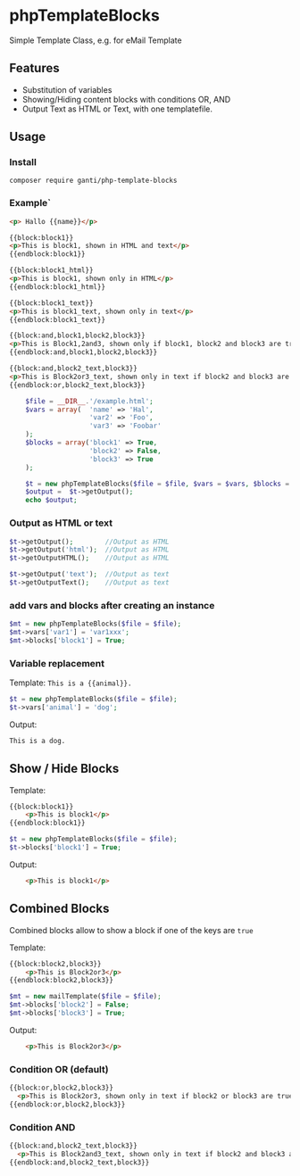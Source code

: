 # phpTemplateBlocks
Simple Template Class, e.g. for eMail Template

## Features

- Substitution of variables
- Showing/Hiding content blocks with conditions OR, AND
- Output Text as HTML or Text, with one templatefile.

## Usage
### Install
`composer require ganti/php-template-blocks`

### Example`
```html
<p> Hallo {{name}}</p>

{{block:block1}}
<p>This is block1, shown in HTML and text</p>
{{endblock:block1}}

{{block:block1_html}}
<p>This is block1, shown only in HTML</p>
{{endblock:block1_html}}

{{block:block1_text}}
<p>This is block1_text, shown only in text</p>
{{endblock:block1_text}}

{{block:and,block1,block2,block3}}
<p>This is Block1,2and3, shown only if block1, block2 and block3 are true</p>
{{endblock:and,block1,block2,block3}}

{{block:and,block2_text,block3}}
<p>This is Block2or3_text, shown only in text if block2 and block3 are true</p>
{{endblock:or,block2_text,block3}}
```

```php
    $file = __DIR__.'/example.html';
    $vars = array(  'name' => 'Hal',
                    'var2' => 'Foo',
                    'var3' => 'Foobar'
    );
    $blocks = array('block1' => True,
                    'block2' => False,
                    'block3' => True
    );

    $t = new phpTemplateBlocks($file = $file, $vars = $vars, $blocks = $blocks);
    $output =  $t->getOutput();
    echo $output;
```

### Output as HTML or text
```php
$t->getOutput();        //Output as HTML
$t->getOutput('html');  //Output as HTML
$t->getOutputHTML();    //Output as HTML

$t->getOutput('text');  //Output as text
$t->getOutputText();    //Output as text
```

### add vars and blocks after creating an instance
```php
$mt = new phpTemplateBlocks($file = $file);
$mt->vars['var1'] = 'var1xxx';
$mt->blocks['block1'] = True;
```

### Variable replacement
Template: `This is a {{animal}}.`
```php
$t = new phpTemplateBlocks($file = $file);
$t->vars['animal'] = 'dog';
```

Output: 
```html
This is a dog.
```

## Show / Hide Blocks
Template:
```html
{{block:block1}}
    <p>This is block1</p>
{{endblock:block1}}
```
```php
$t = new phpTemplateBlocks($file = $file);
$t->blocks['block1'] = True;
```

Output:
```html
    <p>This is block1</p>
```

## Combined Blocks
Combined blocks allow to show a block if one of the keys are `true`

Template:
```html
{{block:block2,block3}}
    <p>This is Block2or3</p>
{{endblock:block2,block3}}
```
```php
$mt = new mailTemplate($file = $file);
$mt->blocks['block2'] = False;
$mt->blocks['block3'] = True;
```

Output:
```html
    <p>This is Block2or3</p>
```

### Condition OR (default)
```html
{{block:or,block2,block3}}
  <p>This is Block2or3, shown only in text if block2 or block3 are true</p>
{{endblock:or,block2,block3}}
```

### Condition AND
```html
{{block:and,block2_text,block3}}
  <p>This is Block2and3_text, shown only in text if block2 and block3 are true</p>
{{endblock:and,block2_text,block3}}
```
